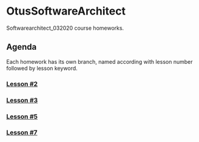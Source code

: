 # OtusSoftwareArchitect
Softwarearchitect_032020 course homeworks.

## Agenda
Each homework has its own branch, named according with lesson number followed by lesson keyword.

### [Lesson #2](https://github.com/DmitryAEfimov/otusSoftwareArchitect/tree/lesson02_dockerbase)

### [Lesson #3](https://github.com/DmitryAEfimov/otusSoftwareArchitect/tree/lesson03_minikubebase)

### [Lesson #5](https://github.com/DmitryAEfimov/otusSoftwareArchitect/tree/lesson05_minikubeadv)

### [Lesson #7](https://github.com/DmitryAEfimov/otusSoftwareArchitect/tree/lesson07_prometheus)

